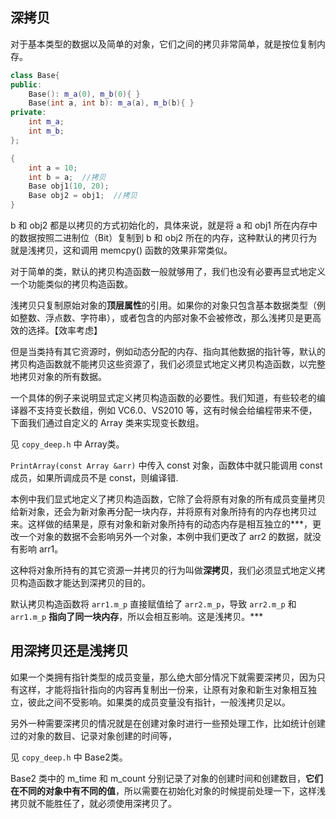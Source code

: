 ## 深拷贝

对于基本类型的数据以及简单的对象，它们之间的拷贝非常简单，就是按位复制内存。

~~~cpp
class Base{
public:
    Base(): m_a(0), m_b(0){ }
    Base(int a, int b): m_a(a), m_b(b){ }
private:
    int m_a;
    int m_b;
};

{
    int a = 10;
    int b = a;  //拷贝
    Base obj1(10, 20);
    Base obj2 = obj1;  //拷贝
}
~~~

b 和 obj2 都是以拷贝的方式初始化的，具体来说，就是将 a 和 obj1 所在内存中的数据按照二进制位（Bit）复制到 b 和 obj2 所在的内存，这种默认的拷贝行为就是浅拷贝，这和调用 memcpy() 函数的效果非常类似。

对于简单的类，默认的拷贝构造函数一般就够用了，我们也没有必要再显式地定义一个功能类似的拷贝构造函数。

浅拷贝只复制原始对象的**顶层属性**的引用。如果你的对象只包含基本数据类型（例如整数、浮点数、字符串），或者包含的内部对象不会被修改，那么浅拷贝是更高效的选择。【效率考虑】

但是当类持有其它资源时，例如动态分配的内存、指向其他数据的指针等，默认的拷贝构造函数就不能拷贝这些资源了，我们必须显式地定义拷贝构造函数，以完整地拷贝对象的所有数据。

一个具体的例子来说明显式定义拷贝构造函数的必要性。我们知道，有些较老的编译器不支持变长数组，例如 VC6.0、VS2010 等，这有时候会给编程带来不便，下面我们通过自定义的 Array 类来实现变长数组。

见 `copy_deep.h` 中 Array类。

`PrintArray(const Array &arr)` 中传入 const 对象，函数体中就只能调用 const 成员，如果所调成员不是 const，则编译错.

本例中我们显式地定义了拷贝构造函数，它除了会将原有对象的所有成员变量拷贝给新对象，还会为新对象再分配一块内存，并将原有对象所持有的内存也拷贝过来。这样做的结果是，原有对象和新对象所持有的动态内存是相互独立的***，更改一个对象的数据不会影响另外一个对象，本例中我们更改了 arr2 的数据，就没有影响 arr1。

这种将对象所持有的其它资源一并拷贝的行为叫做**深拷贝**，我们必须显式地定义拷贝构造函数才能达到深拷贝的目的。

默认拷贝构造函数将 `arr1.m_p` 直接赋值给了 `arr2.m_p`，导致 `arr2.m_p` 和 `arr1.m_p` **指向了同一块内存**，所以会相互影响。这是浅拷贝。***

## 用深拷贝还是浅拷贝

如果一个类拥有指针类型的成员变量，那么绝大部分情况下就需要深拷贝，因为只有这样，才能将指针指向的内容再复制出一份来，让原有对象和新生对象相互独立，彼此之间不受影响。如果类的成员变量没有指针，一般浅拷贝足以。

另外一种需要深拷贝的情况就是在创建对象时进行一些预处理工作，比如统计创建过的对象的数目、记录对象创建的时间等，

见 `copy_deep.h` 中 Base2类。

Base2 类中的 m_time 和 m_count 分别记录了对象的创建时间和创建数目，**它们在不同的对象中有不同的值**，所以需要在初始化对象的时候提前处理一下，这样浅拷贝就不能胜任了，就必须使用深拷贝了。
